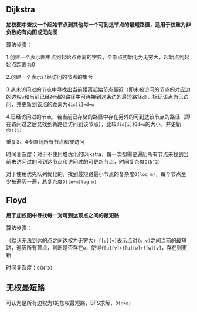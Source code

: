 ## Dijkstra

**加权图中查找一个起始节点到其他每一个可到达节点的最短路径，适用于权重为非负数的有向图或无向图**

算法步骤：

1.创建一个表示图中点到起始点距离的字典，全部点初始化为无穷大，起始点到起始点距离为0

2.创建一个表示已经访问的节点的集合

3.从未访问过的节点中寻找出当前距离起始节点最近（即未被访问的节点的对应边的边权`w`和当前已经存储的路径中可连接到这条边的最短路径`d`），标记该点为已访问，并更新到该点的距离为`dis[i]=d+w`

4.已经访问过的节点，若当前已存储的路径中存在另外的可到达该节点的路径（即在访问过之后又找到新路径访问到该节点），比较`dis[i]`和`d+w`的大小，并更新`dis[i]`

重复3、4步直到所有节点都被访问

时间复杂度：对于不使用堆优化的Dijkstra，每一次都需要遍历所有节点来找到当前未访问过的可到达节点和访问过的可更新节点，时间复杂度`O(N^2)`

对于使用优先队列优化的，找到最短路最小节点的复杂度`O(log m)`，每个节点至少被遍历一遍，总复杂度`O((n+m)log m)`



## Floyd

**用于加权图中寻找每一对可到达顶点之间的最短路**

算法步骤：

（默认无法到达的点之间边权为无穷大）`f[u][v]`表示点对`(u,v)`之间当前的最短路，遍历所有顶点，判断是否存在`w`，使得`f[u][v]>f[u][w]+f[w][v]`，存在则更新

时间复杂度：`O(N^3)`



## 无权最短路

可认为是所有边权为1的加权最短路，BFS求解，`O(n+m)`




